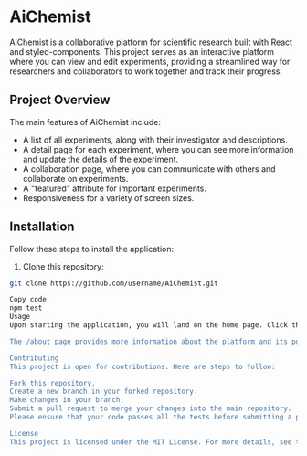 # AiChemist

AiChemist is a collaborative platform for scientific research built with React and styled-components. This project serves as an interactive platform where you can view and edit experiments, providing a streamlined way for researchers and collaborators to work together and track their progress.

## Project Overview

The main features of AiChemist include:

- A list of all experiments, along with their investigator and descriptions.
- A detail page for each experiment, where you can see more information and update the details of the experiment.
- A collaboration page, where you can communicate with others and collaborate on experiments.
- A "featured" attribute for important experiments.
- Responsiveness for a variety of screen sizes.

## Installation

Follow these steps to install the application:

1. Clone this repository:

```bash
git clone https://github.com/username/AiChemist.git

Copy code
npm test
Usage
Upon starting the application, you will land on the home page. Click the "Start Exploring" button to view all available experiments. You can then click "View Details" to see more information about a specific experiment, or "Update Details" to edit an experiment's details.

The /about page provides more information about the platform and its purpose.

Contributing
This project is open for contributions. Here are steps to follow:

Fork this repository.
Create a new branch in your forked repository.
Make changes in your branch.
Submit a pull request to merge your changes into the main repository.
Please ensure that your code passes all the tests before submitting a pull request. Contributions that fail the tests or break existing functionality will not be accepted.

License
This project is licensed under the MIT License. For more details, see the LICENSE file in the repository.
